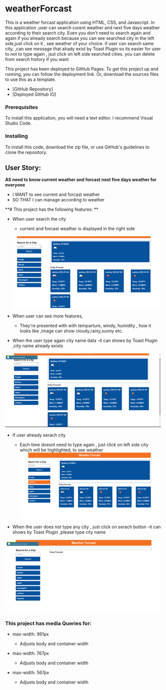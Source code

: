 # weatherForcast



This is a weather forcast  application using HTML, CSS, and Javascript. In this application ,user can search curent weather and next five days weather according to their search city. Even you don't need to search again and again if you already search because you can see searched city  in the left side,just click on it , see weather of your choice. if user can search same city, ,can see message that alrady exist  by Toast Plugin so its easier for user to not to type again , jsut click on left side searched cities. you can delete from search history if you want



This project has been deployed to GitHub Pages. To get this project up and running, you can follow the deployment link. Or, download the sources files to use this as a template.

* [GitHub Repository]
* [Deployed GitHub IO]



### Prerequisites

To install this application, you will need a text editor. I recommend Visual Studio Code. 

### Installing

To install this code, download the zip file, or use GitHub's guidelines to clone the repository. 



##  User Story:
**AS  need to know current weather and forcast next five days weather for everyone**
- I WANT to see current and forcast weather
- SO THAT I can manage according to weather

**# This project has the following features: **
- When user search the city
  - current and forcast weather is displayed in the right side 

  ![](screenshot/Screenshot2.png)


- When user can see more features,
  - They're presented with with temparture, windy, humidity , how it looks like ,image can show cloudy,rainy,sunny etc.

- When the user type again city name data 
 -it can shows by Toast Plugin  ,city name already exists

 ![](screenshot/Screenshot3.png)

- If user already serach city
  - Each time doesnt need to type again , just click on left side city which will be highlighted, to see weather
 ![](screenshot/Screenshot4.png)

- When the user does not type any city , just click on serach button 
 -it can shows by Toast Plugin  ,please type city name

 ![](screenshot/Screenshot5.png)
 

 ### This project has media Queries for:

* max-width: 991px 
    * Adjusts body and container width

* max-width: 767px
    * Adjusts body and container width

* max-width: 567px
    * Adjusts body and container width  
